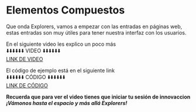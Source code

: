 # Elementos Compuestos

Que onda Explorers, vamos a empezar con las entradas en páginas web, estas entradas son muy útiles para tener nuestra interfaz con los usuarios.

En el siguiente video les explico un poco más<br>
⬇️⬇️⬇️⬇️⬇️⬇️ VIDEO ⬇️⬇️⬇️⬇️⬇️⬇️<br>
[LINK DE VIDEO](https://web.microsoftstream.com/video/fedb8772-5239-4706-9ee4-a347eba21a29)

El código de ejemplo está en el siguiente link<br>
⬇️⬇️⬇️⬇️⬇️⬇️ CÓDIGO ⬇️⬇️⬇️⬇️⬇️⬇️<br>
[LINK DE CÓDIGO](../programas/2.-elementosCompuestos.html)


**Recuerda que para ver el video tienes que iniciar tu sesión de innovaccion**
***¡Vámonos hasta el espacio y más allá Explorers!***
